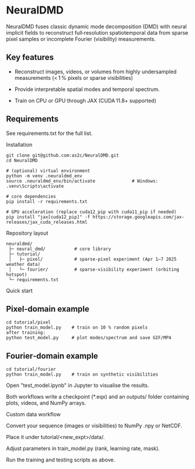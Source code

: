 # NeuralDMD

NeuralDMD fuses classic dynamic mode decomposition (DMD) with neural implicit fields to reconstruct full‑resolution spatiotemporal data from sparse pixel samples or incomplete Fourier (visibility) measurements.

Key features
----------------------
- Reconstruct images, videos, or volumes from highly undersampled measurements (< 1 % pixels or sparse visibilities)

- Provide interpretable spatial modes and temporal spectrum.

- Train on CPU or GPU through JAX (CUDA 11.8+ supported)

Requirements
----------------------
See requirements.txt for the full list.

Installation

```# clone
git clone git@github.com:as2c/NeuralDMD.git
cd NeuralDMD

# (optional) virtual environment
python -m venv .neuraldmd_env
source .neuraldmd_env/bin/activate              # Windows: .venv\Scripts\activate

# core dependencies
pip install -r requirements.txt

# GPU acceleration (replace cuda12_pip with cuda11_pip if needed)
pip install "jax[cuda12_pip]" -f https://storage.googleapis.com/jax-releases/jax_cuda_releases.html
```

Repository layout

```
neuraldmd/
 ├─ neural_dmd/           # core library
 ├─ tutorial/
 │   ├─ pixel/            # sparse‑pixel experiment (Apr 1–7 2025 weather data)
 │   └─ fourier/          # sparse‑visibility experiment (orbiting hotspot)
 └─ requirements.txt
```

Quick start

Pixel‑domain example
----------------------
```
cd tutorial/pixel
python train_model.py    # train on 10 % random pixels
after training:
python test_model.py     # plot modes/spectrum and save GIF/MP4
```

Fourier‑domain example
----------------------
```
cd tutorial/fourier
python train_model.py    # train on synthetic visibilities
```
Open "test_model.ipynb" in Jupyter to visualise the results.

Both workflows write a checkpoint (*.eqx) and an outputs/ folder containing plots, videos, and NumPy arrays.

Custom data workflow

Convert your sequence (images or visibilities) to NumPy .npy or NetCDF.

Place it under tutorial/<new_expt>/data/.

Adjust parameters in train_model.py (rank, learning rate, mask).

Run the training and testing scripts as above.